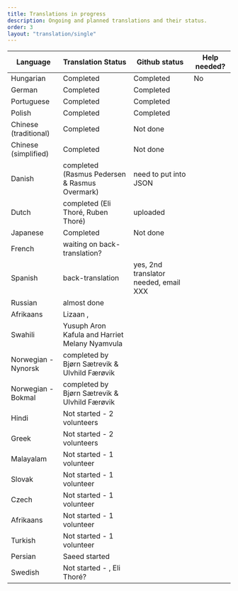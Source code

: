 ```yaml
---
title: Translations in progress
description: Ongoing and planned translations and their status.
order: 3
layout: "translation/single"
---
```


| Language  | Translation Status | Github status | Help needed? 
| ------------- | ------------- | ------------- | ------------- 
| Hungarian  | Completed | Completed | No
| German  | Completed  | Completed  | 
| Portuguese  | Completed  | Completed
| Polish  | Completed  | Completed
| Chinese (traditional)  | Completed  | Not done
| Chinese (simplified)  | Completed | Not done
| Danish  | completed (Rasmus Pedersen & Rasmus Overmark) | need to put into JSON
| Dutch | completed (Eli Thoré, Ruben Thoré) | uploaded 
| Japanese  | Completed  | Not done
| French  | waiting on back-translation?  | 
| Spanish  | back-translation   | yes, 2nd translator needed, email XXX
| Russian  | almost done |
| Afrikaans  | Lizaan ,  |
| Swahili  | Yusuph Aron Kafula  and Harriet Melany Nyamvula |
| Norwegian - Nynorsk  | completed by Bjørn Sætrevik & Ulvhild Færøvik |
| Norwegian - Bokmal | completed by Bjørn Sætrevik & Ulvhild Færøvik |
| Hindi  | Not started - 2 volunteers |
| Greek  | Not started - 2 volunteers |
| Malayalam | Not started - 1 volunteer
| Slovak | Not started - 1 volunteer
| Czech | Not started - 1 volunteer
| Afrikaans | Not started - 1 volunteer
| Turkish | Not started - 1 volunteer
| Persian | Saeed started
| Swedish | Not started - , Eli Thoré?
